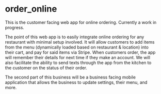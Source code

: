 # order_online

This is the customer facing web app for online ordering. Currently a work in progress.

The point of this web app is to easily integrate online ordering for any restaurant with minimal setup involved. It will allow customers to add items from the menu (dynamically loaded based on restaurant & location) into their cart, and pay for said items via Stripe. When customers order, the app will remember their details for next time if they make an account. We will also facilitate the ability to send texts through the app from the kitchen to the customer on the status of their order.

The second part of this business will be a business facing mobile application that allows the business to update settings, their menu, and more.
